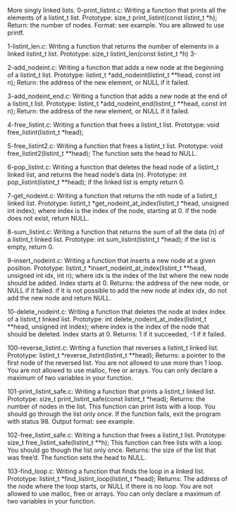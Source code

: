 More singly linked lists.
0-print_listint.c: Writing a function that prints all the elements of a listint_t list. Prototype: size_t print_listint(const listint_t *h); Return: the number of nodes. Format: see example. You are allowed to use printf.

1-listint_len.c: Writing a function that returns the number of elements in a linked listint_t list. Prototype: size_t listint_len(const listint_t *h) 3-

2-add_nodeint.c: Writing a function that adds a new node at the beginning of a listint_t list. Prototype: listint_t *add_nodeint(listint_t **head, const int n); Return: the address of the new element, or NULL if it failed.

3-add_nodeint_end.c: Writing a function that adds a new node at the end of a listint_t list. Prototype: listint_t *add_nodeint_end(listint_t **head, const int n); Return: the address of the new element, or NULL if it failed.

4-free_listint.c: Writing a function that frees a listint_t list. Prototype: void free_listint(listint_t *head);

5-free_listint2.c: Writing a function that frees a listint_t list. Prototype: void free_listint2(listint_t **head); The function sets the head to NULL.

6-pop_listint.c: Writing a function that deletes the head node of a listint_t linked list, and returns the head node’s data (n). Prototype: int pop_listint(listint_t **head); if the linked list is empty return 0.

7-get_nodeint.c: Writing a function that returns the nth node of a listint_t linked list. Prototype: listint_t *get_nodeint_at_index(listint_t *head, unsigned int index); where index is the index of the node, starting at 0. if the node does not exist, return NULL.

8-sum_listint.c: Writing a function that returns the sum of all the data (n) of a listint_t linked list. Prototype: int sum_listint(listint_t *head); if the list is empty, return 0.

9-insert_nodeint.c: Writing a function that inserts a new node at a given position. Prototype: listint_t *insert_nodeint_at_index(listint_t **head, unsigned int idx, int n); where idx is the index of the list where the new node should be added. Index starts at 0. Returns: the address of the new node, or NULL if it failed. if it is not possible to add the new node at index idx, do not add the new node and return NULL.

10-delete_nodeint.c: Writing a function that deletes the node at index index of a listint_t linked list. Prototype: int delete_nodeint_at_index(listint_t **head, unsigned int index); where index is the index of the node that should be deleted. Index starts at 0. Returns: 1 if it succeeded, -1 if it failed.

100-reverse_listint.c: Writing a function that reverses a listint_t linked list. Prototype: listint_t *reverse_listint(listint_t **head); Returns: a pointer to the first node of the reversed list. You are not allowed to use more than 1 loop. You are not allowed to use malloc, free or arrays. You can only declare a maximum of two variables in your function.

101-print_listint_safe.c: Writing a function that prints a listint_t linked list. Prototype: size_t print_listint_safe(const listint_t *head); Returns: the number of nodes in the list. This function can print lists with a loop. You should go through the list only once. If the function fails, exit the program with status 98. Output format: see example.

102-free_listint_safe.c: Writing a function that frees a listint_t list. Prototype: size_t free_listint_safe(listint_t **h); This function can free lists with a loop. You should go though the list only once. Returns: the size of the list that was free’d. The function sets the head to NULL.

103-find_loop.c: Writing a function that finds the loop in a linked list. Prototype: listint_t *find_listint_loop(listint_t *head); Returns: The address of the node where the loop starts, or NULL if there is no loop. You are not allowed to use malloc, free or arrays. You can only declare a maximum of two variables in your function.
